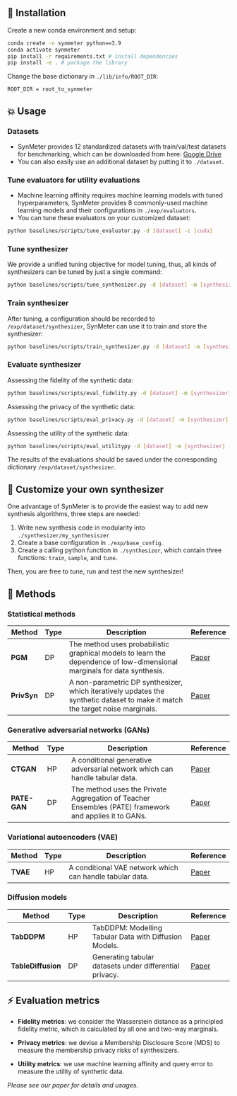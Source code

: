 ## :rocket: Installation


Create a new conda environment and setup:
```sh
conda create -n synmeter python==3.9
conda activate synmeter
pip install -r requirements.txt # install dependencies
pip install -e . # package the library
```

Change the base dictionary in `./lib/info/ROOT_DIR`:
```
ROOT_DIR = root_to_synmeter
```


## :boom: Usage

### Datasets
*  SynMeter provides 12 standardized datasets with train/val/test datasets for benchmarking, which can be downloaded from here: [Google Drive](https://drive.google.com/file/d/1WWvT5NemPC5ZhGXh5E2_80rrTAO-QQ7d/view?usp=sharing)
*  You can also easily use an additional dataset by putting it to `./dataset`. 

### Tune evaluators for utility evaluations
* Machine learning affinity requires machine learning models with tuned hyperparameters, SynMeter provides 8 commonly-used machine learning models and their configurations in `./exp/evaluators`.
* You can tune these evaluators on your customized dataset:
```sh
python baselines/scripts/tune_evaluator.py -d [dataset] -c [cuda]
```

### Tune synthesizer
We provide a unified tuning objective for model tuning, thus, all kinds of synthesizers can be tuned by just a single command:
```sh
python baselines/scripts/tune_synthesizer.py -d [dataset] -m [synthesizer] -s [seed] -c [cuda]
```

### Train synthesizer
After tuning, a configuration should be recorded to `/exp/dataset/synthesizer`, SynMeter can use it to train and store the synthesizer:
```sh
python baselines/scripts/train_synthesizer.py -d [dataset] -m [synthesizer] -s [seed] -c [cuda]
```


### Evaluate synthesizer
Assessing the fidelity of the synthetic data:
```sh
python baselines/scripts/eval_fidelity.py -d [dataset] -m [synthesizer] -s [seed] -t [target] 
```

Assessing the privacy of the synthetic data:
```sh
python baselines/scripts/eval_privacy.py -d [dataset] -m [synthesizer] -s [seed]
```

Assessing the utility of the synthetic data:
```sh
python baselines/scripts/eval_utilitypy -d [dataset] -m [synthesizer] -s [seed]
```

The results of the evaluations should be saved under the corresponding dictionary `/exp/dataset/synthesizer`.


## :book: Customize your own synthesizer
One advantage of SynMeter is to provide the easiest way to add new synthesis algorithms, three steps are needed:
1. Write new synthesis code in modularity into `./synthesizer/my_synthesiszer`
2. Create a base configuration in `./exp/base_config`.
3. Create a calling python function in `./synthesizer`, which contain three functions: `train`, `sample`, and `tune`.

Then, you are free to tune, run and test the new synthesizer!


## 🔑 Methods

### Statistical methods
| Method | Type | Description | Reference |
|--- | --- | --- | --- |
|**PGM**| DP |The method uses probabilistic graphical models to learn the dependence of low-dimensional marginals for data synthesis. | [Paper](https://arxiv.org/abs/1901.09136)|
|**PrivSyn**| DP | A non-parametric DP synthesizer, which iteratively updates the synthetic dataset to make it match the target noise marginals. | [Paper](https://arxiv.org/abs/2012.15128)|

### Generative adversarial networks (GANs)

| Method | Type | Description | Reference |
|--- | --- | --- | --- |
|**CTGAN**| HP | A conditional generative adversarial network which can handle tabular data.| [Paper](https://arxiv.org/abs/1907.00503)|
|**PATE-GAN**| DP | The method uses the Private Aggregation of Teacher Ensembles (PATE) framework and applies it to GANs.|  [Paper](https://openreview.net/forum?id=S1zk9iRqF7) |

### Variational autoencoders (VAE)

| Method | Type | Description | Reference |
|--- | --- | --- | --- |
|**TVAE**| HP | A conditional VAE network which can handle tabular data.|  [Paper](https://arxiv.org/abs/1907.00503) |


### Diffusion models

| Method | Type | Description | Reference |
|--- | --- | --- | --- |
|**TabDDPM**| HP | TabDDPM: Modelling Tabular Data with Diffusion Models. | [Paper](https://arxiv.org/abs/2209.15421) |
|**TableDiffusion**| DP | Generating tabular datasets under differential privacy. | [Paper](https://arxiv.org/abs/2308.14784) |





## :zap: Evaluation metrics
- **Fidelity metrics**: we consider the Wasserstein distance as a principled fidelity metric, which is calculated by all one and two-way marginals.

- **Privacy metrics**: we devise a Membership Disclosure Score (MDS) to measure the membership privacy risks of synthesizers.

- **Utility metrics**: we use machine learning affinity and query error to measure the utility of synthetic data.

*Please see our paper for details and usages.*

